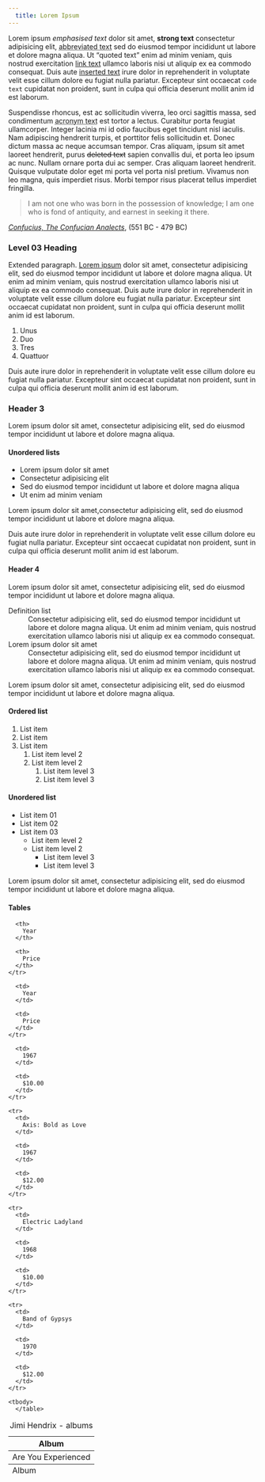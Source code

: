 ```yaml
--- 
  title: Lorem Ipsum
---
```


Lorem ipsum *emphasised text* dolor sit amet, **strong text** consectetur adipisicing elit, <abbr title="">abbreviated text</abbr> sed do eiusmod tempor incididunt ut labore et dolore magna aliqua. Ut <q>quoted text</q> enim ad minim veniam, quis nostrud exercitation [link text][1] ullamco laboris nisi ut aliquip ex ea commodo consequat. Duis aute <ins>inserted text</ins> irure dolor in reprehenderit in voluptate velit esse cillum dolore eu fugiat nulla pariatur. Excepteur sint occaecat `code text` cupidatat non proident, sunt in culpa qui officia deserunt mollit anim id est laborum.

Suspendisse rhoncus, est ac sollicitudin viverra, leo orci sagittis massa, sed condimentum <acronym title="">acronym text</acronym> est tortor a lectus. Curabitur porta feugiat ullamcorper. Integer lacinia mi id odio faucibus eget tincidunt nisl iaculis. Nam adipiscing hendrerit turpis, et porttitor felis sollicitudin et. Donec dictum massa ac neque accumsan tempor. Cras aliquam, ipsum sit amet laoreet hendrerit, purus <del>deleted text</del> sapien convallis dui, et porta leo ipsum ac nunc. Nullam ornare porta dui ac semper. Cras aliquam laoreet hendrerit. Quisque vulputate dolor eget mi porta vel porta nisl pretium. Vivamus non leo magna, quis imperdiet risus. Morbi tempor risus placerat tellus imperdiet fringilla. 

> I am not one who was born in the possession of knowledge; I am one who is fond of antiquity, and earnest in seeking it there.

<cite><a href="/">Confucius, The Confucian Analects</a></cite>, (551 BC - 479 BC)

### Level 03 Heading

Extended paragraph. [Lorem ipsum]() dolor sit amet, consectetur adipisicing elit, sed do eiusmod tempor incididunt ut labore et dolore magna aliqua. Ut enim ad minim veniam, quis nostrud exercitation ullamco laboris nisi ut aliquip ex ea commodo consequat. Duis aute irure dolor in reprehenderit in voluptate velit esse cillum dolore eu fugiat nulla pariatur. Excepteur sint occaecat cupidatat non proident, sunt in culpa qui officia deserunt mollit anim id est laborum.

1.  Unus
2.  Duo
3.  Tres
4.  Quattuor

Duis aute irure dolor in reprehenderit in voluptate velit esse cillum dolore eu fugiat nulla pariatur. Excepteur sint occaecat cupidatat non proident, sunt in culpa qui officia deserunt mollit anim id est laborum.

### Header 3

Lorem ipsum dolor sit amet, consectetur adipisicing elit, sed do eiusmod tempor incididunt ut labore et dolore magna aliqua.

#### Unordered lists

*   Lorem ipsum dolor sit amet
*   Consectetur adipisicing elit
*   Sed do eiusmod tempor incididunt ut labore et dolore magna aliqua
*   Ut enim ad minim veniam

Lorem ipsum dolor sit amet,consectetur adipisicing elit, sed do eiusmod tempor incididunt ut labore et dolore magna aliqua.

Duis aute irure dolor in reprehenderit in voluptate velit esse cillum dolore eu
fugiat nulla pariatur. Excepteur sint occaecat cupidatat non proident, sunt in
culpa qui officia deserunt mollit anim id est laborum.

#### Header 4

Lorem ipsum dolor sit amet, consectetur adipisicing elit, sed do eiusmod tempor incididunt ut labore et dolore magna aliqua.

<dl>
  <dt>
    Definition list
  </dt>
  
  <dd>
    Consectetur adipisicing elit, sed do eiusmod tempor incididunt ut labore et dolore magna aliqua. Ut enim ad minim veniam, quis nostrud exercitation ullamco laboris nisi ut aliquip ex ea commodo consequat.
  </dd>
  
  <dt>
    Lorem ipsum dolor sit amet
  </dt>
  
  <dd>
    Consectetur adipisicing elit, sed do eiusmod tempor incididunt ut labore et dolore magna aliqua. Ut enim ad minim veniam, quis nostrud exercitation ullamco laboris nisi ut aliquip ex ea commodo consequat.
  </dd>
</dl>

Lorem ipsum dolor sit amet, consectetur adipisicing elit, sed do eiusmod tempor incididunt ut labore et dolore magna aliqua.

#### Ordered list

1.  List item
2.  List item
3.  List item 
    1.  List item level 2
    2.  List item level 2 
        1.  List item level 3
        2.  List item level 3

#### Unordered list

*   List item 01
*   List item 02
*   List item 03 
    *   List item level 2
    *   List item level 2 
        *   List item level 3
        *   List item level 3

Lorem ipsum dolor sit amet, consectetur adipisicing elit, sed do eiusmod tempor incididunt ut labore et dolore magna aliqua.

#### Tables

<table summary="Jimi Hendrix albums">
  <caption>Jimi Hendrix - albums</caption> <thead>
    <tr>
      <th>
        Album
      </th>
      
      <th>
        Year
      </th>
      
      <th>
        Price
      </th>
    </tr>
  </thead>
  
  <tfoot>
    <tr>
      <td>
        Album
      </td>
      
      <td>
        Year
      </td>
      
      <td>
        Price
      </td>
    </tr>
  </tfoot>
  
  <tbody>
    <tr>
      <td>
        Are You Experienced
      </td>
      
      <td>
        1967
      </td>
      
      <td>
        $10.00
      </td>
    </tr>
    
    <tr>
      <td>
        Axis: Bold as Love
      </td>
      
      <td>
        1967
      </td>
      
      <td>
        $12.00
      </td>
    </tr>
    
    <tr>
      <td>
        Electric Ladyland
      </td>
      
      <td>
        1968
      </td>
      
      <td>
        $10.00
      </td>
    </tr>
    
    <tr>
      <td>
        Band of Gypsys
      </td>
      
      <td>
        1970
      </td>
      
      <td>
        $12.00
      </td>
    </tr>
    
    <tbody>
      </table>
      
 [1]: /
